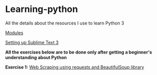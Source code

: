 # Learning-python
All the details about the resources I use to learn Python 3

[Modules](https://1drv.ms/w/s!ApoGskht1cyzmVlVDHbh5Vt_ihoc)

[Setting up Sublime Text 3](https://realpython.com/setting-up-sublime-text-3-for-full-stack-python-development/#themes)

**All the exercises below are to be done only after getting a beginner's understanding about Python**

 **Exercise 1:** [Web Scraping using requests and BeautifulSoup library](https://www.dataquest.io/blog/web-scraping-tutorial-python/)


